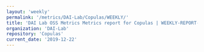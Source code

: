 ```yaml
---
layout: 'weekly'
permalink: '/metrics/DAI-Lab/Copulas/WEEKLY/'
title: 'DAI Lab OSS Metrics Metrics report for Copulas | WEEKLY-REPORT-2019-12-22'
organization: 'DAI-Lab'
repository: 'Copulas'
current_date: '2019-12-22'
---
```

